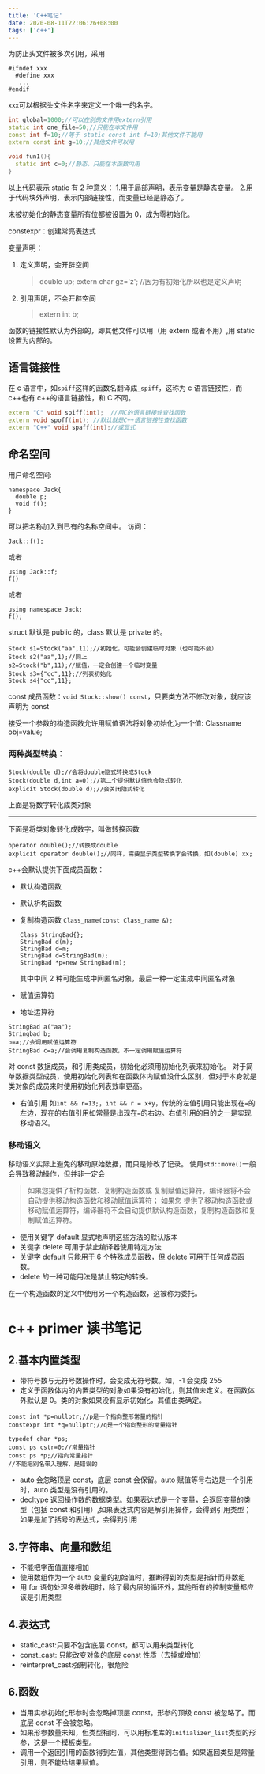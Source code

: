 ```yaml
---
title: 'C++笔记'
date: 2020-08-11T22:06:26+08:00
tags: ['c++']
---
```


为防止头文件被多次引用，采用

```
#ifndef xxx
  #define xxx
   ...
#endif
```

`xxx`可以根据头文件名字来定义一个唯一的名字。

```cpp
int global=1000;//可以在别的文件用extern引用
static int one_file=50;//只能在本文件用
const int f=10;//等于 static const int f=10;其他文件不能用
extern const int g=10;//其他文件可以用

void fun1(){
  static int c=0;//静态，只能在本函数内用
}
```

以上代码表示 static 有 2 种意义： 1.用于局部声明，表示变量是静态变量。 2.用于代码块外声明，表示内部链接性，而变量已经是静态了。

未被初始化的静态变量所有位都被设置为 0，成为零初始化。

constexpr：创建常亮表达式

变量声明：

1. 定义声明，会开辟空间
    > double up;
    > extern char gz='z'; //因为有初始化所以也是定义声明
2. 引用声明，不会开辟空间
    > extern int b;

函数的链接性默认为外部的，即其他文件可以用（用 extern 或者不用）,用 static 设置为内部的。

## 语言链接性

在 c 语言中，如`spiff`这样的函数名翻译成`_spiff`，这称为 c 语言链接性，而 c++也有 c++的语言链接性，和 C 不同。

```c++
extern "C" void spiff(int);  //用C的语言链接性查找函数
extern void spoff(int); //默认就是C++语言链接性查找函数
extern "C++" void spaff(int);//或显式
```

## 命名空间

用户命名空间:

```
namespace Jack{
  double p;
  void f();
}
```

可以把名称加入到已有的名称空间中。
访问：

```
Jack::f();
```

或者

```
using Jack::f;
f()
```

或者

```
using namespace Jack;
f();
```

struct 默认是 public 的，class 默认是 private 的。

```
Stock s1=Stock("aa",11);//初始化，可能会创建临时对象（也可能不会）
Stock s2("aa",1);//同上
s2=Stock("b",11);//赋值，一定会创建一个临时变量
Stock s3={"cc",11};//列表初始化
Stock s4{"cc",11};
```

const 成员函数：`void Stock::show() const`，只要类方法不修改对象，就应该 声明为 const

接受一个参数的构造函数允许用赋值语法将对象初始化为一个值:
Classname obj=value;

### 两种类型转换：

```
Stock(double d);//会将double隐式转换成Stock
Stock(double d,int a=0);//第二个提供默认值也会隐式转化
explicit Stock(double d);//会关闭隐式转化
```

上面是将数字转化成类对象

---

下面是将类对象转化成数字，叫做转换函数

```
operator double();//转换成double
explicit operator double();//同样，需要显示类型转换才会转换，如(double) xx;
```

c++会默认提供下面成员函数：

-   默认构造函数
-   默认析构函数
-   复制构造函数
    `Class_name(const Class_name &);`

    ```
    Class StringBad{};
    StringBad d(m);
    StringBad d=m;
    StringBad d=StringBad(m);
    StringBad *p=new StringBad(m);
    ```

    其中中间 2 种可能生成中间匿名对象，最后一种一定生成中间匿名对象

-   赋值运算符
-   地址运算符

```
StringBad a("aa");
Stringbad b;
b=a;//会调用赋值运算符
StringBad c=a;//会调用复制构造函数，不一定调用赋值运算符
```

对 const 数据成员，和引用类成员，初始化必须用初始化列表来初始化。
对于简单数据类型成员，使用初始化列表和在函数体内赋值没什么区别，但对于本身就是类对象的成员来时使用初始化列表效率更高。

-   右值引用
    如`int && r=13;`，`int && r = x+y`，传统的左值引用只能出现在`=`的左边，现在的右值引用如常量是出现在`=`的右边。右值引用的目的之一是实现移动语义。

### 移动语义

移动语义实际上避免的移动原始数据，而只是修改了记录。
使用`std::move()`一般会导致移动操作，但并非一定会

> 如果您提供了析构函数、复制构造函数或 复制赋值运算符，编译器将不会自动提供移动构造函数和移动赋值运算符；
> 如果您 提供了移动构造函数或移动赋值运算符，编译器将不会自动提供默认构造函数，复制构造函数和复制赋值运算符。

-   使用关键字 default 显式地声明这些方法的默认版本
-   关键字 delete 可用于禁止编译器使用特定方法
-   关键字 default 只能用于 6 个特殊成员函数，但 delete 可用于任何成员函数。
-   delete 的一种可能用法是禁止特定的转换。

在一个构造函数的定义中使用另一个构造函数，这被称为委托。

# c++ primer 读书笔记

## 2.基本内置类型

-   带符号数与无符号数操作时，会变成无符号数。如，-1 会变成 255
-   定义于函数体内的内置类型的对象如果没有初始化，则其值未定义。在函数体外默认是 0。类的对象如果没有显示初始化，其值由类确定。

```
const int *p=nullptr;//p是一个指向整形常量的指针
constexpr int *q=nullptr;//q是一个指向整形的常量指针

typedef char *ps;
const ps cstr=0;//常量指针
const ps *p;//指向常量指针
//不能把别名带入理解，是错误的
```

-   auto 会忽略顶层 const，底层 const 会保留。auto 赋值等号右边是一个引用时，auto 类型是没有引用的。
-   decltype 返回操作数的数据类型。如果表达式是一个变量，会返回变量的类型（包括 const 和引用）,如果表达式内容是解引用操作，会得到引用类型；如果是加了括号的表达式，会得到引用

## 3.字符串、向量和数组

-   不能把字面值直接相加
-   使用数组作为一个 auto 变量的初始值时，推断得到的类型是指针而非数组
-   用 for 语句处理多维数组时，除了最内层的循环外，其他所有的控制变量都应该是引用类型

## 4.表达式

-   static_cast:只要不包含底层 const，都可以用来类型转化
-   const_cast: 只能改变对象的底层 const 性质（去掉或增加）
-   reinterpret_cast:强制转化，很危险

## 6.函数

-   当用实参初始化形参时会忽略掉顶层 const。形参的顶级 const 被忽略了。而底层 const 不会被忽略。
-   如果形参数量未知，但类型相同，可以用标准库的`initializer_list`类型的形参，这是一个模板类型。
-   调用一个返回引用的函数得到左值，其他类型得到右值。如果返回类型是常量引用，则不能给结果赋值。
